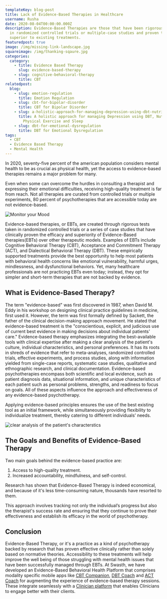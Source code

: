 ```yaml
---
templateKey: blog-post
title: Lack of Evidence-Based Therapies in Healthcare
username: Rusha
date: 2020-08-04T00:00:00.000Z
description: Evidence-Based Therapies are those that have been rigorously tested
  in randomized controlled trials or multiple-case studies and proven to be
  superior to existing treatments.
featuredpost: true
image: /img/missing-link-landscape.jpg
squareimage: /img/thanking-sqaure.jpg
categories:
  category:
    - title: Evidence Based Therapy
      slug: evidence-based-therapy
    - slug: cognitive-behavioral-therapy
      title: CBT
relatedpost:
  blog:
    - slug: emotion-regulation
      title: Emotion Regulation
    - slug: cbt-for-bipolar-disorder
      title: CBT for Bipolar Disorder
    - slug: a-holistic-approach-for-managing-depression-using-dbt-nutrition-hrv-and-physical-exercise
      title: A holistic approach for managing Depression using DBT, Nutrition, HRV,
        Physical Exercise and Sleep
    - slug: dbt-for-emotional-dysregulation
      title: DBT for Emotional Dysregulation
tags:
  - CBT
  - Evidence Based Therapy
  - Mental Health
---
```

<!--StartFragment-->

In 2020, seventy-five percent of the american population considers mental health to be as crucial as physical health, yet the access to evidence-based therapies remains a major problem for many.

Even when some can overcome the hurdles in consulting a therapist and expressing their emotional difficulties, receiving high-quality treatment is far from reach. Not all therapies are curated from controlled trials or multiple experiments, 80 percent of psychotherapies that are accessible today are not evidence-based.

![Monitor your Mood](/img/moods.jpg "Monitor your Mood")

Evidence-based therapies, or EBTs, are created through rigorous tests taken in randomized controlled trials or a series of case studies that have clinically proven the efficacy and superiority of Evidence-Based therapies(EBTs) over other therapeutic models. Examples of EBTs include Cognitive Behavioral Therapy (CBT), Acceptance and Commitment Therapy (ACT), and Dialectical Behavioral Therapy (DBT). These empirically supported treatments provide the best opportunity to help most patients with behavioral health concerns like emotional vulnerability, harmful urges, mindlessness, and dysfunctional behaviors. Yet, many healthcare professionals are not practicing EBTs even today; instead, they opt for simpler and short-term therapies that are not backed by evidence.

<!--StartFragment-->

## What is Evidence-Based Therapy?

The term "evidence-based" was first discovered in 1987, when David M. Eddy in his workshop on designing clinical practice guidelines in medicine, first used it. However, the term was first formally defined by Sackett, the father of the clinical decision-making approach movement. He stated that evidence-based treatment is the "conscientious, explicit, and judicious use of current best evidence in making decisions about individual patients' care." Evidence-based therapy emphasizes integrating the best-available tools with clinical expertise after making a clear analysis of the patient's culture, individual characteristics, and personal preferences. It has its roots in shreds of evidence that refer to meta-analyses, randomized controlled trials, effective experiments, and process studies, along with information yielded from single-case reports, systematic case studies, qualitative and ethnographic research, and clinical documentation. Evidence-based psychotherapies encompass both scientific and local evidence, such as patient diagnosis data, situational information, and unique characteristics of each patient such as personal problems, strengths, and readiness to focus on goals. All of these aspects influence the approach and effectiveness of any evidence-based psychotherapy.

Applying evidence-based principles ensures the use of the best existing tool as an initial framework, while simultaneously providing flexibility to individualize treatment, thereby catering to different individuals’ needs.

![clear analysis of the patient's characterstics](/img/watching.jpg "clear analysis of the patient's characterstics")

<!--StartFragment-->

## The Goals and Benefits of Evidence-Based Therapy

Two main goals behind the evidence-based practice are:

1. Access to high-quality treatment.
2. Increased accountability, mindfulness, and self-control.

<!--StartFragment-->

Research has shown that Evidence-Based Therapy is indeed economical, and because of it's less time-consuming nature, thousands have resorted to them.

This approach involves tracking not only the individual’s progress but also the therapist's success rate and ensuring that they continue to prove their effectiveness and establish its efficacy in the world of psychotherapy.

## Conclusion

Evidence-Based Therapy, or it's a  practice as a kind of psychotherapy backed by research that has proven effective clinically rather than solely based on normative theories. Accessibility to these treatments will help improve the well being of those struggling with mental health issues that have been successfully managed through EBTs. At Swasth, we have developed an Evidence-Based Behavioral Health Platform that comprises modality specific mobile apps like [CBT Companion](https://www.resiliens.com/cbt-companion/), [DBT Coach](https://www.resiliens.com/dbt-coach/) and [ACT Coach](https://www.resiliens.com/act-coach) for augmenting the experience of evidence-based therapy sessions. These integrate seamlessly with a [Clinician platform](https://clinician.resiliens.com) that enables Clinicians to engage better with their clients.

<!--EndFragment-->

<!--EndFragment-->

<!--EndFragment-->

<!--EndFragment-->
